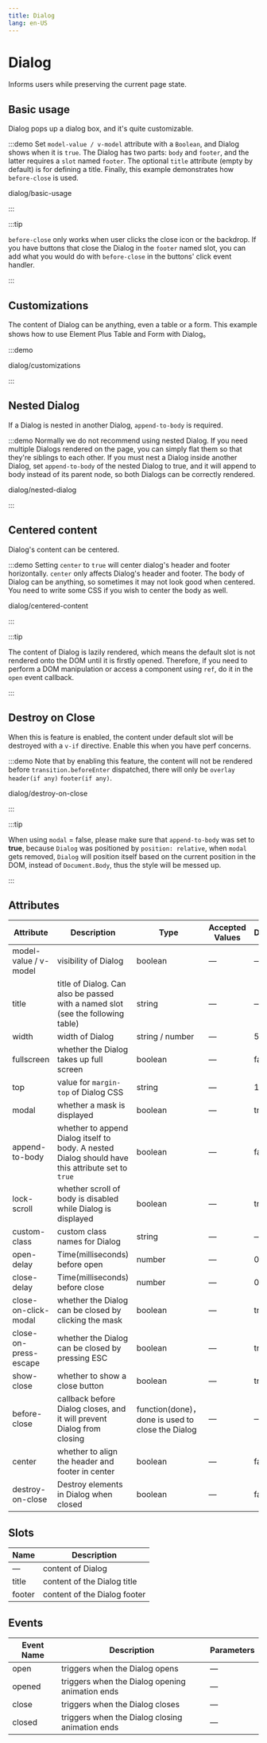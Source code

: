 ```yaml
---
title: Dialog
lang: en-US
---
```


# Dialog

Informs users while preserving the current page state.

## Basic usage

Dialog pops up a dialog box, and it's quite customizable.

:::demo Set `model-value / v-model` attribute with a `Boolean`, and Dialog shows when it is `true`. The Dialog has two parts: `body` and `footer`, and the latter requires a `slot` named `footer`. The optional `title` attribute (empty by default) is for defining a title. Finally, this example demonstrates how `before-close` is used.

dialog/basic-usage

:::

:::tip

`before-close` only works when user clicks the close icon or the backdrop. If you have buttons that close the Dialog in the `footer` named slot, you can add what you would do with `before-close` in the buttons' click event handler.

:::

## Customizations

The content of Dialog can be anything, even a table or a form. This example shows how to use Element Plus Table and Form with Dialog。

:::demo

dialog/customizations

:::

## Nested Dialog

If a Dialog is nested in another Dialog, `append-to-body` is required.

:::demo Normally we do not recommend using nested Dialog. If you need multiple Dialogs rendered on the page, you can simply flat them so that they're siblings to each other. If you must nest a Dialog inside another Dialog, set `append-to-body` of the nested Dialog to true, and it will append to body instead of its parent node, so both Dialogs can be correctly rendered.

dialog/nested-dialog

:::

## Centered content

Dialog's content can be centered.

:::demo Setting `center` to `true` will center dialog's header and footer horizontally. `center` only affects Dialog's header and footer. The body of Dialog can be anything, so sometimes it may not look good when centered. You need to write some CSS if you wish to center the body as well.

dialog/centered-content

:::

:::tip

The content of Dialog is lazily rendered, which means the default slot is not rendered onto the DOM until it is firstly opened. Therefore, if you need to perform a DOM manipulation or access a component using `ref`, do it in the `open` event callback.

:::

## Destroy on Close

When this is feature is enabled, the content under default slot will be destroyed with a `v-if` directive. Enable this when you have perf concerns.

:::demo Note that by enabling this feature, the content will not be rendered before `transition.beforeEnter` dispatched, there will only be `overlay` `header(if any)` `footer(if any)`.

dialog/destroy-on-close

:::

:::tip

When using `modal` = false, please make sure that `append-to-body` was set to **true**, because `Dialog` was positioned by `position: relative`, when `modal` gets removed, `Dialog` will position itself based on the current position in the DOM, instead of `Document.Body`, thus the style will be messed up.

:::

## Attributes

| Attribute             | Description                                                                                       | Type                                             | Accepted Values | Default |
| --------------------- | ------------------------------------------------------------------------------------------------- | ------------------------------------------------ | --------------- | ------- |
| model-value / v-model | visibility of Dialog                                                                              | boolean                                          | —               | —       |
| title                 | title of Dialog. Can also be passed with a named slot (see the following table)                   | string                                           | —               | —       |
| width                 | width of Dialog                                                                                   | string / number                                  | —               | 50%     |
| fullscreen            | whether the Dialog takes up full screen                                                           | boolean                                          | —               | false   |
| top                   | value for `margin-top` of Dialog CSS                                                              | string                                           | —               | 15vh    |
| modal                 | whether a mask is displayed                                                                       | boolean                                          | —               | true    |
| append-to-body        | whether to append Dialog itself to body. A nested Dialog should have this attribute set to `true` | boolean                                          | —               | false   |
| lock-scroll           | whether scroll of body is disabled while Dialog is displayed                                      | boolean                                          | —               | true    |
| custom-class          | custom class names for Dialog                                                                     | string                                           | —               | —       |
| open-delay            | Time(milliseconds) before open                                                                    | number                                           | —               | 0       |
| close-delay           | Time(milliseconds) before close                                                                   | number                                           | —               | 0       |
| close-on-click-modal  | whether the Dialog can be closed by clicking the mask                                             | boolean                                          | —               | true    |
| close-on-press-escape | whether the Dialog can be closed by pressing ESC                                                  | boolean                                          | —               | true    |
| show-close            | whether to show a close button                                                                    | boolean                                          | —               | true    |
| before-close          | callback before Dialog closes, and it will prevent Dialog from closing                            | function(done)，done is used to close the Dialog | —               | —       |
| center                | whether to align the header and footer in center                                                  | boolean                                          | —               | false   |
| destroy-on-close      | Destroy elements in Dialog when closed                                                            | boolean                                          | —               | false   |

## Slots

| Name   | Description                  |
| ------ | ---------------------------- |
| —      | content of Dialog            |
| title  | content of the Dialog title  |
| footer | content of the Dialog footer |

## Events

| Event Name | Description                                     | Parameters |
| ---------- | ----------------------------------------------- | ---------- |
| open       | triggers when the Dialog opens                  | —          |
| opened     | triggers when the Dialog opening animation ends | —          |
| close      | triggers when the Dialog closes                 | —          |
| closed     | triggers when the Dialog closing animation ends | —          |

